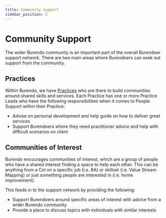 ```yaml
---
title: Community Support
sidebar_position: 2
---
```


# Community Support

The wider Burendo community is an important part of the overall Burendoer support network. There are two main areas where Burendoers can seek out support from the community.

## Practices

Within Burendo, we have [Practices](../../../Our%20Practices/practices-introduction.md) who are there to build communities around shared skills and services. Each Practice has one or more Practice Leads who have the following responsibilities when it comes to People Support within their Practice:

- Advise on personal development and help guide on how to deliver great services
- Support Burendoers where they need practitioner advice and help with difficult scenarios on client

## Communities of Interest

Burendo encourages communities of interest, which are a group of people who have a shared interest finding a space to help each other. This can be anything from a CoI on a specific job (i.e. BA) or skillset (i.e. Value Stream Mapping) or just something people are interested in (i.e. home improvement).

This feeds in to the support network by providing the following:

- Support Burendoers around specific areas of interest with advice from a wider Burendo community
- Provide a place to discuss topics with individuals with similar interests
